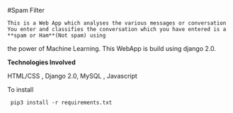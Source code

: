 #Spam Filter

	This is a Web App which analyses the various messages or conversation You enter and classifies the conversation which you have entered is a **spam or Ham**(Not spam) using 
the power of Machine Learning. This WebApp is build using django 2.0.


**Technologies Involved**

HTML/CSS , Django 2.0, MySQL , Javascript

To install

` pip3 install -r requirements.txt`
